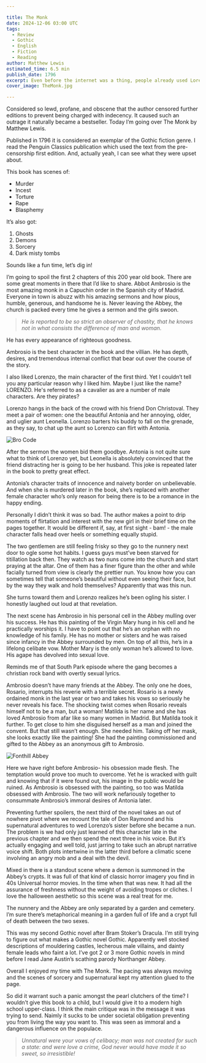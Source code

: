 ```yaml
---

title: The Monk
date: 2024-12-06 03:00 UTC
tags: 
  - Review
  - Gothic
  - English
  - Fiction
  - Reading
author: Matthew Lewis
estimated_time: 6.5 min
publish_date: 1796
excerpt: Even before the internet was a thing, people already used Lorem Ipsum as a filler in printing tests.
cover_image: TheMonk.jpg

---
```


Considered so lewd, profane, and obscene that the author censored further editions to prevent being charged with indecency. It caused such an outrage it naturally became a bestseller. Today I’m going over The Monk by Matthew Lewis. 

Published in 1796 it is considered an exemplar of the Gothic fiction genre. I read the Penguin Classics publication which used the text from the pre-censorship first edition. And, actually yeah, I can see what they were upset about.

This book has scenes of:

- Murder
- Incest
- Torture
- Rape
- Blasphemy

It’s also got:

1. Ghosts
2. Demons
3. Sorcery
4. Dark misty tombs

Sounds like a fun time, let’s dig in!

I’m going to spoil the first 2 chapters of this 200 year old book. There are some great moments in there that I’d like to share.  Abbot Ambrosio is the most amazing monk in a Capuchin order in the Spanish city of Madrid. Everyone in town is abuzz with his amazing sermons and how pious, humble, generous, and handsome he is. Never leaving the Abbey, the church is packed every time he gives a sermon and the girls swoon.

> _He is reported to be so strict an observer of chastity, that he knows not in what consists the difference of man and woman._

He has every appearance of righteous goodness. 

Ambrosio is the best character in the book and the villian. He has depth, desires, and tremendous internal conflict that bear out over the course of the story.

I also liked Lorenzo, the main character of the first third. Yet I couldn’t tell you any particular reason why I liked him. Maybe I just like the name? LORENZO. He's referred to as a cavalier as are a number of male characters. Are they pirates?

Lorenzo hangs in the back of the crowd with his friend Don Christoval. They meet a pair of women: one the beautiful Antonia and her annoying, older, and uglier aunt Leonella. Lorenzo barters his buddy to fall on the grenade, as they say, to chat up the aunt so Lorenzo can flirt with Antonia. 

![Bro Code](bro_code.jpg)

After the sermon the women bid them goodbye. Antonia is not quite sure what to think of Lorenzo yet, but Leonella is absolutely convinced that the friend distracting her is going to be her husband. This joke is repeated later in the book to pretty great effect.

Antonia’s character traits of innocence and naivety border on unbelievable. And when she is murdered later in the book, she’s replaced with another female character who’s only reason for being there is to be a romance in the happy ending. 

Personally I didn’t think it was so bad. The author makes a point to drip moments of flirtation and interest with the new girl in their brief time on the pages together. It would be different if, say, at first sight - bam! - the male character falls head over heels or something equally stupid.

The two gentlemen are still feeling frisky so they go to the nunnery next door to ogle some hot habits. I guess guys must’ve been starved for titillation back then. They watch as two nuns come into the church and start praying at the altar. One of them has a finer figure than the other and while facially turned from view is clearly the prettier nun. You know how you can sometimes tell that someone’s beautiful without even seeing their face, but by the way they walk and hold themselves? Apparently that was this nun. 

She turns toward them and Lorenzo realizes he’s been ogling his sister. I honestly laughed out loud at that revelation. 

The next scene has Ambrosio in his personal cell in the Abbey mulling over his success. He has this painting of the Virgin Mary hung in his cell and he practically worships it. I have to point out that he’s an orphan with no knowledge of his family. He has no mother or sisters and he was raised since infancy in the Abbey surrounded by men. On top of all this, he’s in a lifelong celibate vow. Mother Mary is the only woman he’s allowed to love. His agape has devolved into sexual love.


Reminds me of that South Park episode where the gang becomes a christian rock band with overtly sexual lyrics.

<!-- <iframe width="560" height="315" src="https://www.youtube.com/embed/6L3DnbeWWbg?si=PoM8v7zedWpMCEtW&amp;start=16" title="YouTube video player" frameborder="0" allow="accelerometer; autoplay; clipboard-write; encrypted-media; gyroscope; picture-in-picture; web-share" referrerpolicy="strict-origin-when-cross-origin" allowfullscreen></iframe> -->

Ambrosio doesn’t have many friends at the Abbey. The only one he does, Rosario, interrupts his reverie with a terrible secret. Rosario is a newly ordained monk in the last year or two and takes his vows so seriously he never reveals his face.  The shocking twist comes when Rosario reveals himself not to be a man, but a woman! Matilda is her name and she has loved Ambrosio from afar like so many women in Madrid. But Matilda took it further. To get close to him she disguised herself as a man and joined the convent. But that still wasn’t enough. She needed him. Taking off her mask, she looks exactly like the painting! She had the painting commissioned and gifted to the Abbey as an anonymous gift to Ambrosio. 

![Fonthill Abbey](Fonthill_abbey.jpg)

Here we have right before Ambrosio- his obsession made flesh. The temptation would prove too much to overcome. Yet he is wracked with guilt and knowing that if it were found out, his image in the public would be ruined. As Ambrosio is obsessed with the painting, so too was Matilda obsessed with Ambrosio. The two will work nefariously together to consummate Ambrosio’s immoral desires of Antonia later.

Preventing further spoilers, the next third of the novel takes an out of nowhere pivot where we recount the tale of Don Raymond and his supernatural adventures to wed Lorenzo’s sister before she became a nun. The problem is we had only just learned of this character late in the previous chapter and we then spend the next three in his voice. But it’s actually engaging and well told, just jarring to take such an abrupt narrative voice shift. Both plots intertwine in the latter third before a climatic scene involving an angry mob and a deal with the devil.

Mixed in there is a standout scene where a demon is summoned in the Abbey’s crypts. It was full of that kind of classic horror imagery you find in 40s Universal horror movies. In the time when that was new. It had all the assurance of freshness without the weight of avoiding tropes or cliches. I love the halloween aesthetic so this scene was a real treat for me. 

The nunnery and the Abbey are only separated by a garden and cemetery. I’m sure there’s metaphorical meaning in a garden full of life and a crypt full of death between the two sexes.

This was my second Gothic novel after Bram Stoker’s Dracula. I’m still trying to figure out what makes a Gothic novel Gothic. Apparently well stocked descriptions of mouldering castles, lecherous male villains, and dainty female leads who faint a lot. I’ve got 2 or 3 more Gothic novels in mind before I read Jane Austin’s scathing parody Northanger Abbey.

Overall I enjoyed my time with The Monk. The pacing was always moving and the scenes of sorcery and supernatural kept my attention glued to the page. 

So did it warrant such a panic amongst the pearl clutchers of the time? I wouldn’t give this book to a child, but I would give it to a modern high school upper-class. I think the main critique was in the message it was trying to send. Naimly it sucks to be under societal obligation preventing you from living the way you want to. This was seen as immoral and a dangerous influence on the populace.

> _Unnatural were your vows of celibacy; man was not created for such a state: and were love a crime, God never would have made it so sweet, so irresistible!_

